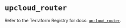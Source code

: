 # `upcloud_router`

Refer to the Terraform Registry for docs: [`upcloud_router`](https://registry.terraform.io/providers/upcloudltd/upcloud/5.10.0/docs/resources/router).
